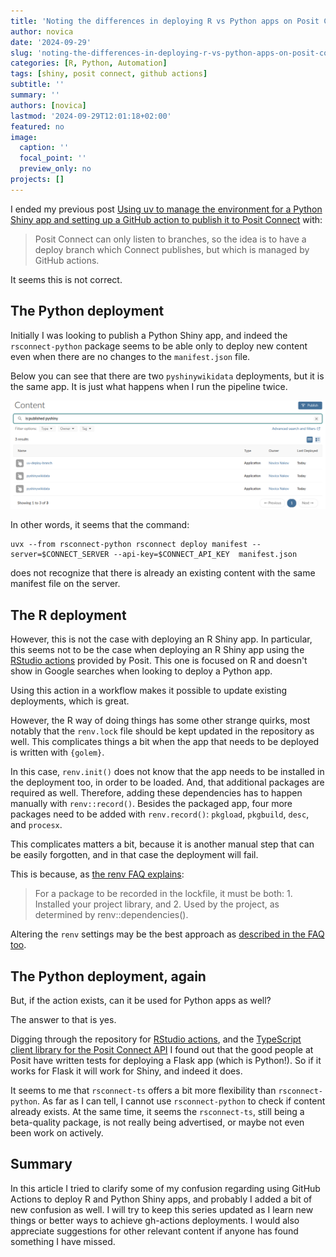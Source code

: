 ```yaml
---
title: 'Noting the differences in deploying R vs Python apps on Posit Connect'
author: novica
date: '2024-09-29'
slug: 'noting-the-differences-in-deploying-r-vs-python-apps-on-posit-connect'
categories: [R, Python, Automation]
tags: [shiny, posit connect, github actions]
subtitle: ''
summary: ''
authors: [novica]
lastmod: '2024-09-29T12:01:18+02:00'
featured: no
image:
  caption: ''
  focal_point: ''
  preview_only: no
projects: []
---
```


I ended my previous post [Using uv to manage the environment for a Python Shiny app and setting up a GitHub action 
  to publish it to Posit Connect](/post/using-uv-to-manage-the-environment-for-a-python-shiny-app-and-set-up-a-workflow-to-publish-it-to-posit-connect/) with:
  
  > Posit Connect can only listen to branches, so the idea is to have a deploy branch which Connect publishes, but which is managed by GitHub actions.

It seems this is not correct.

## The Python deployment

Initially I was looking to publish a Python Shiny app, and indeed the `rsconnect-python` package seems to be able only to deploy new content even when there are no changes to the `manifest.json` file. 

Below you can see that there are two `pyshinywikidata` deployments, but it is the same app. It is just what happens when I run the pipeline twice.

![Posit Connect content](images/Screenshot_20240928_212347.png)

In other words, it seems that the command:

```
uvx --from rsconnect-python rsconnect deploy manifest --server=$CONNECT_SERVER --api-key=$CONNECT_API_KEY  manifest.json
```

does not recognize that there is already an existing content with the same manifest file on the server.

## The R deployment

However, this is not the case with deploying an R Shiny app. In particular, this seems not to be the case when deploying an R Shiny app using the [RStudio actions](https://solutions.posit.co/operations/deploy-methods/ci-cd/github-actions/) provided by Posit. This one is focused on R and doesn't show in Google searches when looking to deploy a Python app.

Using this action in a workflow makes it possible to update existing deployments, which is great.

However, the R way of doing things has some other strange quirks, most notably that the `renv.lock` file should be kept updated in the repository as well. This complicates things a bit when the app that needs to be deployed is written with `{golem}`. 

In this case, `renv.init()` does not know that the app needs to be installed in the deployment too, in order to be loaded. And, that additional packages are required as well. Therefore, adding these dependencies has to happen manually with `renv::record()`. Besides the packaged app, four more packages need to be added with `renv.record()`: `pkgload`, `pkgbuild`, `desc`, and `procesx`.

This complicates matters a bit, because it is another manual step that can be easily forgotten, and in that case the deployment will fail.

This is because, as [the renv FAQ explains](https://rstudio.github.io/renv/articles/faq.html):

> For a package to be recorded in the lockfile, it must be both: 1. Installed your project library, and 2. Used by the project, as determined by renv::dependencies().

Altering the `renv` settings may be the best approach as [described in the FAQ too](https://rstudio.github.io/renv/articles/faq.html#capturing-explicit-dependencies).


## The Python deployment, again

But, if the action exists, can it be used for Python apps as well?

The answer to that is yes. 

Digging through the repository for [RStudio actions](https://github.com/rstudio/actions), and the [TypeScript client library for the Posit Connect API](https://github.com/rstudio/rsconnect-ts) I found out that the good people at Posit have written tests for deploying a Flask app (which is Python!). So if it works for Flask it will work for Shiny, and indeed it does.

It seems to me that `rsconnect-ts` offers a bit more flexibility than `rsconnect-python`. As far as I can tell, I cannot use `rsconnect-python` to check if content already exists. At the same time, it seems the `rsconnect-ts`, still being a beta-quality package, is not really being advertised, or maybe not even been work on actively. 


## Summary
In this article I tried to clarify some of my confusion regarding using GitHub Actions to deploy R and Python Shiny apps, and probably I added a bit of new confusion as well. I will try to keep this series updated as I learn new things or better ways to achieve gh-actions deployments. I would also appreciate suggestions for other relevant content if anyone has found something I have missed.